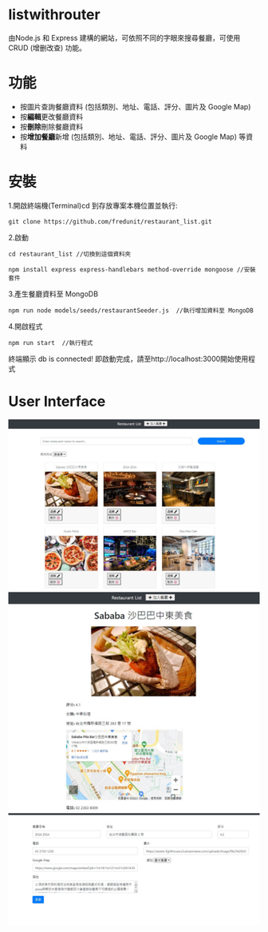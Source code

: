 # listwithrouter

由Node.js 和 Express 建構的網站，可依照不同的字眼來搜尋餐廳，可使用CRUD (增删改查) 功能。

# 功能
- 按圖片查詢餐廳資料 (包括類別、地址、電話、評分、圖片及 Google Map)
- 按**編輯**更改餐廳資料
- 按**刪除**刪除餐廳資料
- 按**增加餐廳**新增 (包括類別、地址、電話、評分、圖片及 Google Map) 等資料

# 安裝
1.開啟終端機(Terminal)cd 到存放專案本機位置並執行:

```
git clone https://github.com/fredunit/restaurant_list.git
```

2.啟動

```
cd restaurant_list //切換到這個資料夾
```
```
npm install express express-handlebars method-override mongoose //安裝套件
```

3.產生餐廳資料至 MongoDB
```
npm run node models/seeds/restaurantSeeder.js  //執行增加資料至 MongoDB
```

4.開啟程式
```
npm run start  //執行程式
```
終端顯示 db is connected! 即啟動完成，請至http://localhost:3000開始使用程式

# User Interface
![image](https://github.com/fredunit/listwithrouter/blob/3694aa68abfb9c3d72a1f3ee22e7166c5511014d/rl1.jpg)
![image](https://github.com/fredunit/listwithrouter/blob/3694aa68abfb9c3d72a1f3ee22e7166c5511014d/rl2.jpg)
![image](https://github.com/fredunit/listwithrouter/blob/3694aa68abfb9c3d72a1f3ee22e7166c5511014d/rl3.jpg)
